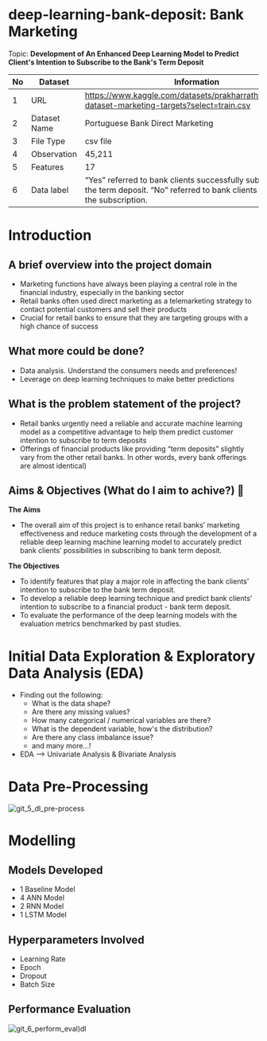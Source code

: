 # deep-learning-bank-deposit: Bank Marketing

Topic: **Development of An Enhanced Deep Learning Model to Predict Client's Intention to Subscribe to the Bank's Term Deposit**

No | Dataset | Information
--- | --- | --- 
1 | URL | https://www.kaggle.com/datasets/prakharrathi25/banking-dataset-marketing-targets?select=train.csv
2 | Dataset Name | Portuguese Bank Direct Marketing 
3 | File Type | csv file
4 | Observation | 45,211
5 | Features | 17
6 | Data label | “Yes” referred to bank clients successfully subscribing to the term deposit. “No” referred to bank clients that rejected the subscription.

# Introduction
## A brief overview into the project domain
- Marketing functions have always been playing a central role in the financial industry, especially in the banking sector
- Retail banks often used direct marketing as a telemarketing strategy to contact potential customers and sell their products
- Crucial for retail banks to ensure that they are targeting groups with a high chance of success

## What more could be done?
- Data analysis. Understand the consumers needs and preferences!
- Leverage on deep learning techniques to make better predictions

## What is the problem statement of the project?
- Retail banks urgently need a reliable and accurate machine learning model as a competitive advantage to help them predict customer intention to subscribe to term deposits
- Offerings of financial products like providing “term deposits” slightly vary from the other retail banks. In other words, every bank offerings are almost identical)

## Aims & Objectives (What do I aim to achive?) 🌟
**The Aims**
- The overall aim of this project is to enhance retail banks’ marketing effectiveness and reduce marketing costs through the development of a reliable deep learning machine learning model to accurately predict bank clients’ possibilities in subscribing to bank term deposit. 

**The Objectives**
- To identify features that play a major role in affecting the bank clients’ intention to subscribe to the bank term deposit. 
- To develop a reliable deep learning technique and predict bank clients’ intention to subscribe to a financial product - bank term deposit.
- To evaluate the performance of the deep learning models with the evaluation metrics benchmarked by past studies.

# Initial Data Exploration & Exploratory Data Analysis (EDA)
- Finding out the following: 
  - What is the data shape? 
  - Are there any missing values? 
  - How many categorical / numerical variables are there?
  - What is the dependent variable, how's the distribution? 
  - Are there any class imbalance issue? 
  - and many more...!
- EDA --> Univariate Analysis & Bivariate Analysis

# Data Pre-Processing
![git_5_dl_pre-process](https://user-images.githubusercontent.com/116934441/216932602-7027758a-9ba6-4247-b911-c63c1e620f30.png)

# Modelling
## Models Developed
- 1 Baseline Model
- 4 ANN Model
- 2 RNN Model
- 1 LSTM Model

## Hyperparameters Involved
- Learning Rate
- Epoch
- Dropout
- Batch Size

## Performance Evaluation
![git_6_perform_eval)dl](https://user-images.githubusercontent.com/116934441/216936051-bd8b7058-385c-460f-baaa-5db28bd8267f.png)




